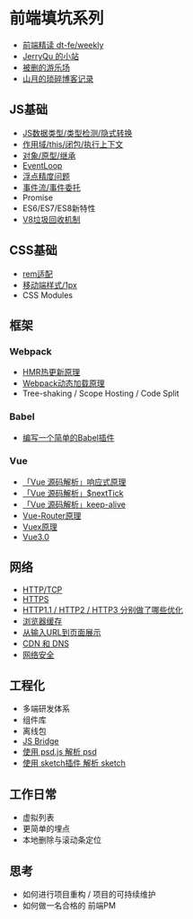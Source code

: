 # 前端填坑系列

* [前端精读 dt-fe/weekly](https://github.com/dt-fe/weekly)
* [JerryQu 的小站](https://imququ.com/)
* [被删的游乐场](https://godbasin.github.io/front-end-playground/front-end-basic/)
* [山月的琐碎博客记录](https://github.com/shfshanyue/blog)


## JS基础
* [JS数据类型/类型检测/隐式转换](https://www.yuque.com/docs/share/a9de8aff-bd85-45ac-a011-77f7fff21c64)
* [作用域/this/闭包/执行上下文](https://www.yuque.com/docs/share/1f082490-3b2d-45b9-b4a1-36d820b2a946)
* [对象/原型/继承](https://www.yuque.com/docs/share/871b1be2-865b-4fbe-aae5-cbe9f62fccb6)
* [EventLoop](https://www.yuque.com/docs/share/c7590b0a-cd0e-4cf6-90d8-c8b9db88e4d1)
* [浮点精度问题](https://www.yuque.com/docs/share/32e464b5-0e85-4ce6-ba71-7c1c95030772)
* [事件流/事件委托](https://www.yuque.com/docs/share/cce8f0a9-107d-4eb7-bee4-d82b7f4e0f84)
* Promise
* ES6/ES7/ES8新特性
* [V8垃圾回收机制](https://www.yuque.com/docs/share/8e5bc6ec-280d-424d-bb6a-4bd433b8574b)

## CSS基础
* [rem适配](https://www.yuque.com/docs/share/f00e1bdd-7292-4177-9171-56542b37706f)
* [移动端样式/1px](https://www.yuque.com/docs/share/4766de8c-b6f3-44af-9ad5-f272c424d370)
* CSS Modules

## 框架
### Webpack
* [HMR热更新原理](https://www.yuque.com/docs/share/f4d52885-753c-4022-9358-32941ad37c0f)
* [Webpack动态加载原理](https://www.yuque.com/docs/share/9b9d3459-0455-4acb-9542-c3143d0cd767)
* Tree-shaking / Scope Hosting / Code Split

### Babel
* [编写一个简单的Babel插件](https://www.yuque.com/docs/share/604fd54e-d87e-4c0b-90ac-00e6b35c0a92)

### Vue
* [「Vue 源码解析」响应式原理](https://www.yuque.com/docs/share/74737248-7aa3-4808-9f38-10ee5b4377a2)
* [「Vue 源码解析」$nextTick](https://www.yuque.com/docs/share/60be609c-de82-4587-a7f9-931f6b83e24e)
* [「Vue 源码解析」keep-alive](https://www.yuque.com/docs/share/a3af9fa3-45a7-4f9c-aa1f-8df43904c68d)
* [ Vue-Router原理](https://www.yuque.com/docs/share/35fb22c5-252c-4775-9425-9c77f3971d12)
* [ Vuex原理](https://www.yuque.com/docs/share/ea63d949-5072-4369-b65b-9dea88a48cfe)
* [ Vue3.0](https://www.yuque.com/docs/share/9422c5b3-128b-4386-91a2-acbe3cef1a96)

## 网络
* [HTTP/TCP](https://www.yuque.com/docs/share/755d59fb-b811-4ec5-81fb-cca6a1cc5ef0)
* [HTTPS](https://www.yuque.com/docs/share/131449a8-3979-418d-98f0-192210778590)
* [HTTP1.1 / HTTP2 / HTTP3 分别做了哪些优化](https://www.yuque.com/docs/share/168f0d19-04df-4a88-a932-8218ff6820c7)
* [浏览器缓存](https://www.yuque.com/docs/share/44218d25-6756-46bd-9872-9c0a19ef5573)
* [从输入URL到页面展示](https://www.yuque.com/docs/share/d0c111e0-0b65-4b8a-9c4c-984f94d0b5c3)
* [CDN 和 DNS](https://www.yuque.com/docs/share/1e1ed534-5773-4c37-bae6-6d715f181935)
* [网络安全](https://www.yuque.com/docs/share/707e3cdd-50bd-460b-a4d7-1674a172b04f)

## 工程化
* 多端研发体系
* 组件库
* 离线包
* [JS Bridge](https://www.yuque.com/docs/share/bf3a1605-220c-4a41-a1a7-e7bcbbf4646b)
* [使用 psd.js 解析 psd](https://www.yuque.com/docs/share/46d740d1-e8f5-4db2-a1da-d032677b5b73)
* [使用 sketch插件 解析 sketch](https://www.yuque.com/docs/share/5b2c8ad5-1109-44fd-a726-73b65850dc79)

## 工作日常
* 虚拟列表
* 更简单的埋点
* 本地删除与滚动条定位


## 思考
* 如何进行项目重构 / 项目的可持续维护
* 如何做一名合格的 前端PM
